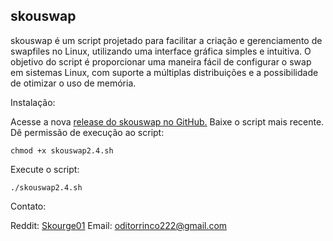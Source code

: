 ## skouswap

skouswap é um script projetado para facilitar a criação e gerenciamento de swapfiles no Linux, utilizando uma interface gráfica simples e intuitiva. O objetivo do script é proporcionar uma maneira fácil de configurar o swap em sistemas Linux, com suporte a múltiplas distribuições e a possibilidade de otimizar o uso de memória.

Instalação:

Acesse a nova [release do skouswap no GitHub.](https://github.com/Skourge01/skouswap/releases)
Baixe o script mais recente.
Dê permissão de execução ao script:

```
chmod +x skouswap2.4.sh
```
Execute o script:

    ./skouswap2.4.sh

Contato:

Reddit: [Skourge01](https://www.reddit.com/user/Skourge01/)
Email: oditorrinco222@gmail.com

